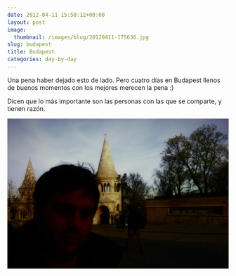 ```yaml
---
date: 2012-04-11 15:58:12+00:00
layout: post
image:
  thumbnail: /images/blog/20120411-175636.jpg
slug: budapest
title: Budapest
categories: day-by-day
---
```


Una pena haber dejado esto de lado. Pero cuatro días en Budapest llenos de buenos momentos con los mejores merecen la pena :)

Dicen que lo más importante son las personas con las que se comparte, y tienen razón.

[![20120411-175636.jpg](/images/blog/20120411-175636.jpg)](/images/blog/20120411-175636.jpg)
